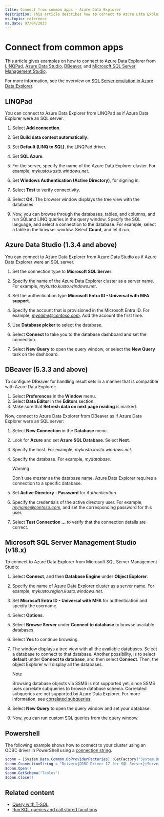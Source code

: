 ```yaml
---
title: Connect from common apps - Azure Data Explorer
description: This article describes how to connect to Azure Data Explorer with SQL Server emulation from various apps in Azure Data Explorer.
ms.topic: reference
ms.date: 07/04/2023
---
```


# Connect from common apps

This article gives examples on how to connect to Azure Data Explorer from [LINQPad](#linqpad), [Azure Data Studio](#azure-data-studio-134-and-above), [DBeaver](#dbeaver-533-and-above), and [Microsoft SQL Server Management Studio](#microsoft-sql-server-management-studio-v18x).

For more information, see the overview on [SQL Server emulation in Azure Data Explorer](sql-server-emulation-overview.md).

## LINQPad

You can connect to Azure Data Explorer from LINQPad as if Azure Data Explorer were an SQL server.

1. Select **Add connection**.

1. Set **Build data context automatically**.

1. Set **Default (LINQ to SQL)**, the LINQPad driver.

1. Set **SQL Azure**.

1. For the server, specify the name of the Azure Data Explorer cluster. For example, *mykusto.kusto.windows.net*.

1. Set **Windows Authentication (Active Directory)**, for signing in.

1. Select **Test** to verify connectivity.

1. Select **OK**. The browser window displays the tree view with the databases.

1. Now, you can browse through the databases, tables, and columns, and run SQLand LINQ queries in the query window. Specify the SQL language, and select a connection to the database. For example, select a table in the browser window. Select **Count**, and let it run.

## Azure Data Studio (1.3.4 and above)

You can connect to Azure Data Explorer from Azure Data Studio as if Azure Data Explorer were an SQL server.

1. Set the connection type to **Microsoft SQL Server**.

1. Specify the name of the Azure Data Explorer cluster as a server name. For example, *mykusto.kusto.windows.net*.

1. Set the authentication type **Microsoft Entra ID - Universal with MFA support**.

1. Specify the account that is provisioned in the Microsoft Entra ID. For example, *myname@contoso.com*. Add the account the first time.

1. Use **Database picker** to select the database.

1. Select **Connect** to take you to the database dashboard and set the connection.

1. Select **New Query** to open the query window, or select the **New Query** task on the dashboard.

## DBeaver (5.3.3 and above)

To configure DBeaver for handling result sets in a manner that is compatible with Azure Data Explorer:

1. Select **Preferences** in the **Window** menu.
1. Select **Data Editor** in the **Editors** section.
1. Make sure that **Refresh data on next page reading** is marked.

Now, connect to Azure Data Explorer from DBeaver as if Azure Data Explorer were an SQL server:

1. Select **New Connection** in the **Database** menu.

1. Look for **Azure** and set **Azure SQL Database**. Select **Next**.

1. Specify the host. For example, *mykusto.kusto.windows.net*.

1. Specify the database. For example, *mydatabase*.

   > [!WARNING]
   > Don't use *master* as the database name. Azure Data Explorer requires a connection to a specific database.

1. Set **Active Directory - Password** for *Authentication*.

1. Specify the credentials of the active directory user. For example, *myname@contoso.com*, and set the corresponding password for this user.

1. Select **Test Connection …** to verify that the connection details are correct.

## Microsoft SQL Server Management Studio (v18.x)

To connect to Azure Data Explorer from Microsoft SQL Server Management Studio:

1. Select **Connect**, and then **Database Engine** under **Object Explorer**.

1. Specify the name of Azure Data Explorer cluster as a server name. For example, *mykusto.region.kusto.windows.net*.

1. Set **Microsoft Entra ID - Universal with MFA** for authentication and specify the username.

1. Select **Options**.

1. Select **Browse Server** under **Connect to database** to browse available databases.

1. Select **Yes** to continue browsing.

1. The window displays a tree view with all the available databases. Select a database to connect to that database. Another possibility, is to select **default** under **Connect to database**, and then select **Connect**. Then, the object Explorer will display all the databases.

   > [!NOTE]
   > Browsing database objects via SSMS is not supported yet, since SSMS uses correlate subqueries to browse database schema.
   > Correlated subqueries are not supported by Azure Data Explorer. For more information, see [correlated subqueries](/azure/data-explorer/t-sql#correlated-sub-queries).

1. Select **New Query** to open the query window and set your database.

1. Now, you can run custom SQL queries from the query window.

## Powershell

The following example shows how to connect to your cluster using an ODBC driver in PowerShell using a [connection string](connect-odbc.md#connect-to-your-cluster-with-odbc).

```powershell
$conn = [System.Data.Common.DbProviderFactories]::GetFactory("System.Data.Odbc").CreateConnection()
$conn.ConnectionString = "Driver={ODBC Driver 17 for SQL Server};Server=mykustocluster.kusto.windows.net;Database=mykustodatabase;Authentication=ActiveDirectoryIntegrated"
$conn.Open()
$conn.GetSchema("Tables")
$conn.Close()
```

## Related content

* [Query with T-SQL](t-sql.md)
* [Run KQL queries and call stored functions](sql-kql-queries-and-stored-functions.md)
